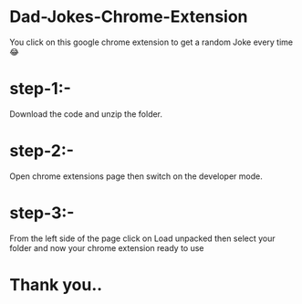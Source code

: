 # Dad-Jokes-Chrome-Extension
You click on this google chrome extension to get a random Joke every time 😂

# step-1:-
Download the code and unzip the folder.

# step-2:-
Open chrome extensions page then switch on the developer mode.

# step-3:-

From the left side of the page click on Load unpacked then select your folder and now your chrome extension ready to use

# Thank you..
